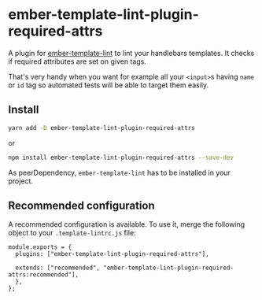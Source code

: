 # ember-template-lint-plugin-required-attrs

A plugin for [ember-template-lint](https://github.com/ember-template-lint/ember-template-lint) to lint your handlebars templates. It checks if required attributes are set on given tags.

That's very handy when you want for example all your `<input>`s having `name` or `id` tag so automated tests will be able to target them easily.

## Install

```sh
yarn add -D ember-template-lint-plugin-required-attrs
```

or 

```sh
npm install ember-template-lint-plugin-required-attrs --save-dev
```

As peerDependency, `ember-template-lint` has to be installed in your project.

## Recommended configuration

A recommended configuration is available. To use it, merge the following object
to your `.template-lintrc.js` file:

```
module.exports = {
  plugins: ["ember-template-lint-plugin-required-attrs"],

  extends: ["recommended", "ember-template-lint-plugin-required-attrs:recommended"],
  },
};
```
